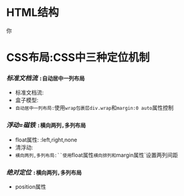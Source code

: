 # HTML结构

 你   

# CSS布局:CSS中三种定位机制
### ***标准文档流*** `:自动居中一列布局`
* 标准文档流:
* 盒子模型:
* `自动居中一列布局:`使用`wrap包裹层div.wrap`和`margin:0 auto`属性控制
### ***浮动=_磁铁_*** `:横向两列,多列布局`
* float属性: :left,right,none
* 清浮动:
* `横向两列,多列布局:``使用`float属性`横向排列和`margin属性`设置两列间距
### ***绝对定位*** `:横向两列,多列布局`
* position属性
